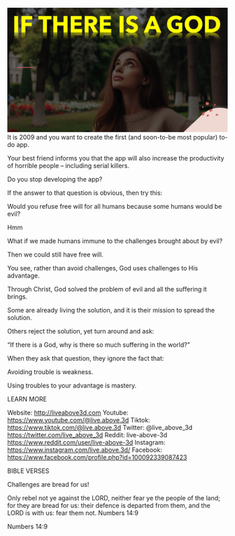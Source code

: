 ![Video cover image](../cover.jpg "cover photo")
It is 2009 and you want to create the first (and soon-to-be most popular) to-do app.

Your best friend informs you that the app will also increase the productivity of horrible people – including serial killers.

Do you stop developing the app?

If the answer to that question is obvious, then try this:

Would you refuse free will for all humans because some humans would be evil?

Hmm

What if we made humans immune to the challenges brought about by evil?

Then we could still have free will.

You see, rather than avoid challenges, God uses challenges to His advantage.

Through Christ, God solved the problem of evil and all the suffering it brings.

Some are already living the solution, and it is their mission to spread the solution.

Others reject the solution, yet turn around and ask:

“If there is a God, why is there so much suffering in the world?”

When they ask that question, they ignore the fact that:

Avoiding trouble is weakness.

Using troubles to your advantage is mastery.

LEARN MORE

Website: http://liveabove3d.com
Youtube: https://www.youtube.com/@live.above.3d
Tiktok: https://www.tiktok.com/@live.above.3d
Twitter: @live_above_3d https://twitter.com/live_above_3d
Reddit: live-above-3d https://www.reddit.com/user/live-above-3d
Instagram: https://www.instagram.com/live.above.3d/
Facebook: https://www.facebook.com/profile.php?id=100092339087423


BIBLE VERSES

Challenges are bread for us!

Only rebel not ye against the LORD, neither fear ye the people of the land; for they are bread for us: their defence is departed from them, and the LORD is with us: fear them not.
Numbers 14:9

Numbers 14:9


